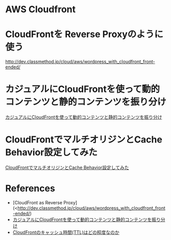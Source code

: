 AWS Cloudfront
===============

# CloudFrontを Reverse Proxyのように使う

<http://dev.classmethod.jp/cloud/aws/wordpress_with_cloudfront_front-ended/>


# カジュアルにCloudFrontを使って動的コンテンツと静的コンテンツを振り分け

[カジュアルにCloudFrontを使って動的コンテンツと静的コンテンツを振り分け](http://qiita.com/takachan/items/2f56f1b18145af634d9d)


# CloudFrontでマルチオリジンとCache Behavior設定してみた

[CloudFrontでマルチオリジンとCache Behavior設定してみた](http://dev.classmethod.jp/cloud/aws/cloudfront-multioriginbehavior/)

# References

+ [CloudFront as Reverse Proxy](<http://dev.classmethod.jp/cloud/aws/wordpress_with_cloudfront_front-ended/)
+ [カジュアルにCloudFrontを使って動的コンテンツと静的コンテンツを振り分け](http://qiita.com/takachan/items/2f56f1b18145af634d9d)
+ [CloudFrontのキャッシュ時間(TTL)はどの程度なのか](http://dev.classmethod.jp/cloud/aws/cloudfront-ttl/)
